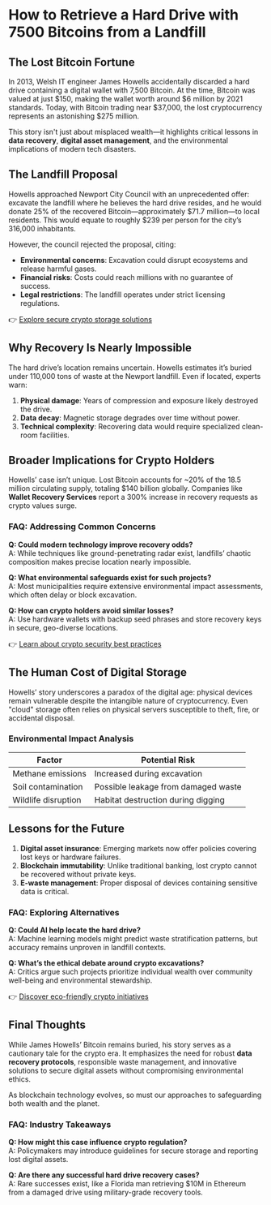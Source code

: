 # How to Retrieve a Hard Drive with 7500 Bitcoins from a Landfill  

## The Lost Bitcoin Fortune  
In 2013, Welsh IT engineer James Howells accidentally discarded a hard drive containing a digital wallet with 7,500 Bitcoin. At the time, Bitcoin was valued at just $150, making the wallet worth around $6 million by 2021 standards. Today, with Bitcoin trading near $37,000, the lost cryptocurrency represents an astonishing $275 million.  

This story isn't just about misplaced wealth—it highlights critical lessons in **data recovery**, **digital asset management**, and the environmental implications of modern tech disasters.  

## The Landfill Proposal  
Howells approached Newport City Council with an unprecedented offer: excavate the landfill where he believes the hard drive resides, and he would donate 25% of the recovered Bitcoin—approximately $71.7 million—to local residents. This would equate to roughly $239 per person for the city’s 316,000 inhabitants.  

However, the council rejected the proposal, citing:  
- **Environmental concerns**: Excavation could disrupt ecosystems and release harmful gases.  
- **Financial risks**: Costs could reach millions with no guarantee of success.  
- **Legal restrictions**: The landfill operates under strict licensing regulations.  

👉 [Explore secure crypto storage solutions](https://bit.ly/okx-bonus)  

## Why Recovery Is Nearly Impossible  
The hard drive’s location remains uncertain. Howells estimates it’s buried under 110,000 tons of waste at the Newport landfill. Even if located, experts warn:  
1. **Physical damage**: Years of compression and exposure likely destroyed the drive.  
2. **Data decay**: Magnetic storage degrades over time without power.  
3. **Technical complexity**: Recovering data would require specialized clean-room facilities.  

## Broader Implications for Crypto Holders  
Howells’ case isn’t unique. Lost Bitcoin accounts for ~20% of the 18.5 million circulating supply, totaling $140 billion globally. Companies like **Wallet Recovery Services** report a 300% increase in recovery requests as crypto values surge.  

### FAQ: Addressing Common Concerns  
**Q: Could modern technology improve recovery odds?**  
A: While techniques like ground-penetrating radar exist, landfills’ chaotic composition makes precise location nearly impossible.  

**Q: What environmental safeguards exist for such projects?**  
A: Most municipalities require extensive environmental impact assessments, which often delay or block excavation.  

**Q: How can crypto holders avoid similar losses?**  
A: Use hardware wallets with backup seed phrases and store recovery keys in secure, geo-diverse locations.  

👉 [Learn about crypto security best practices](https://bit.ly/okx-bonus)  

## The Human Cost of Digital Storage  
Howells’ story underscores a paradox of the digital age: physical devices remain vulnerable despite the intangible nature of cryptocurrency. Even "cloud" storage often relies on physical servers susceptible to theft, fire, or accidental disposal.  

### Environmental Impact Analysis  
| Factor | Potential Risk |  
|--------|----------------|  
| Methane emissions | Increased during excavation |  
| Soil contamination | Possible leakage from damaged waste |  
| Wildlife disruption | Habitat destruction during digging |  

## Lessons for the Future  
1. **Digital asset insurance**: Emerging markets now offer policies covering lost keys or hardware failures.  
2. **Blockchain immutability**: Unlike traditional banking, lost crypto cannot be recovered without private keys.  
3. **E-waste management**: Proper disposal of devices containing sensitive data is critical.  

### FAQ: Exploring Alternatives  
**Q: Could AI help locate the hard drive?**  
A: Machine learning models might predict waste stratification patterns, but accuracy remains unproven in landfill contexts.  

**Q: What’s the ethical debate around crypto excavations?**  
A: Critics argue such projects prioritize individual wealth over community well-being and environmental stewardship.  

👉 [Discover eco-friendly crypto initiatives](https://bit.ly/okx-bonus)  

## Final Thoughts  
While James Howells’ Bitcoin remains buried, his story serves as a cautionary tale for the crypto era. It emphasizes the need for robust **data recovery protocols**, responsible waste management, and innovative solutions to secure digital assets without compromising environmental ethics.  

As blockchain technology evolves, so must our approaches to safeguarding both wealth and the planet.  

### FAQ: Industry Takeaways  
**Q: How might this case influence crypto regulation?**  
A: Policymakers may introduce guidelines for secure storage and reporting lost digital assets.  

**Q: Are there any successful hard drive recovery cases?**  
A: Rare successes exist, like a Florida man retrieving $10M in Ethereum from a damaged drive using military-grade recovery tools.